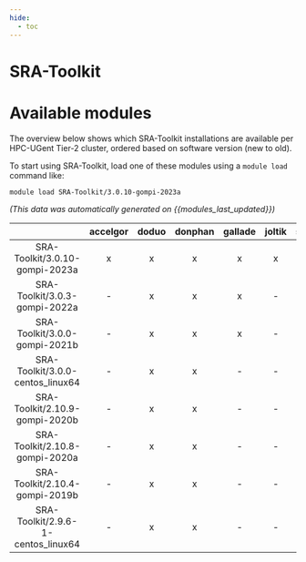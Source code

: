 ```yaml
---
hide:
  - toc
---
```


SRA-Toolkit
===========

# Available modules


The overview below shows which SRA-Toolkit installations are available per HPC-UGent Tier-2 cluster, ordered based on software version (new to old).

To start using SRA-Toolkit, load one of these modules using a `module load` command like:

```shell
module load SRA-Toolkit/3.0.10-gompi-2023a
```

*(This data was automatically generated on {{modules_last_updated}})*  

| |accelgor|doduo|donphan|gallade|joltik|shinx|skitty|
| :---: | :---: | :---: | :---: | :---: | :---: | :---: | :---: |
|SRA-Toolkit/3.0.10-gompi-2023a|x|x|x|x|x|x|x|
|SRA-Toolkit/3.0.3-gompi-2022a|-|x|x|x|-|-|-|
|SRA-Toolkit/3.0.0-gompi-2021b|-|x|x|x|-|-|-|
|SRA-Toolkit/3.0.0-centos_linux64|-|x|x|-|-|-|-|
|SRA-Toolkit/2.10.9-gompi-2020b|-|x|x|-|-|-|-|
|SRA-Toolkit/2.10.8-gompi-2020a|-|x|x|-|-|-|-|
|SRA-Toolkit/2.10.4-gompi-2019b|-|x|x|-|-|-|-|
|SRA-Toolkit/2.9.6-1-centos_linux64|-|x|x|-|-|-|-|
